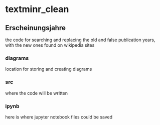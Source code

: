 # textminr_clean

## Erscheinungsjahre

the code for searching and replacing the old and false publication years, with the new ones found on wikipedia sites

### diagrams

location for storing and creating diagrams

### src

where the code will be written

### ipynb

here is where jupyter notebook files could be saved
